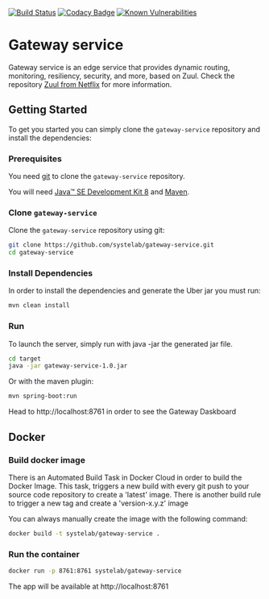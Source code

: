[![Build Status](https://travis-ci.org/systelab/gateway-service.svg?branch=master)](https://travis-ci.org/systelab/gateway-service)
[![Codacy Badge](https://api.codacy.com/project/badge/Grade/7ce4e563c45b4d09a975d61bed7d5d50)](https://www.codacy.com/app/systelab/gateway-service?utm_source=github.com&amp;utm_medium=referral&amp;utm_content=systelab/gateway-service&amp;utm_campaign=Badge_Grade)
[![Known Vulnerabilities](https://snyk.io/test/github/systelab/gateway-service/badge.svg?targetFile=pom.xml)](https://snyk.io/test/github/systelab/gateway-service?targetFile=pom.xml)

#  Gateway service

Gateway service is an edge service that provides dynamic routing, monitoring, resiliency, security, and more, based on Zuul. 
Check the repository [Zuul from Netflix][zuul] for more information.

## Getting Started

To get you started you can simply clone the `gateway-service` repository and install the dependencies:

### Prerequisites

You need [git][git] to clone the `gateway-service` repository.

You will need [Java™ SE Development Kit 8][jdk-download] and [Maven][maven].

### Clone `gateway-service`

Clone the `gateway-service` repository using git:

```bash
git clone https://github.com/systelab/gateway-service.git
cd gateway-service
```

### Install Dependencies

In order to install the dependencies and generate the Uber jar you must run:

```bash
mvn clean install
```

### Run

To launch the server, simply run with java -jar the generated jar file.

```bash
cd target
java -jar gateway-service-1.0.jar
```

Or with the maven plugin:

```bash
mvn spring-boot:run
```


Head to http://localhost:8761 in order to see the Gateway Daskboard


## Docker

### Build docker image

There is an Automated Build Task in Docker Cloud in order to build the Docker Image. 
This task, triggers a new build with every git push to your source code repository to create a 'latest' image.
There is another build rule to trigger a new tag and create a 'version-x.y.z' image

You can always manually create the image with the following command:

```bash
docker build -t systelab/gateway-service . 
```

### Run the container

```bash
docker run -p 8761:8761 systelab/gateway-service
```

The app will be available at http://localhost:8761


[git]: https://git-scm.com/
[sboot]: https://projects.spring.io/spring-boot/
[maven]: https://maven.apache.org/download.cgi
[jdk-download]: http://www.oracle.com/technetwork/java/javase/downloads
[JEE]: http://www.oracle.com/technetwork/java/javaee/tech/index.html
[zuul]: https://github.com/Netflix/zuul
